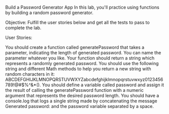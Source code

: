 Build a Password Generator App
In this lab, you'll practice using functions by building a random password generator.

Objective: Fulfill the user stories below and get all the tests to pass to complete the lab.

User Stories:

You should create a function called generatePassword that takes a parameter, indicating the length of generated password. You can name the parameter whatever you like.
Your function should return a string which represents a randomly generated password. You should use the following string and different Math methods to help you return a new string with random characters in it: ABCDEFGHIJKLMNOPQRSTUVWXYZabcdefghijklmnopqrstuvwxyz0123456789!@#$%^&*().
You should define a variable called password and assign it the result of calling the generatePassword function with a numeric argument that represents the desired password length.
You should have a console.log that logs a single string made by concatenating the message Generated password: and the password variable separated by a space.
